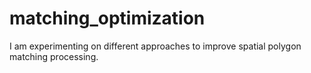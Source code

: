 # matching_optimization
I am experimenting on different approaches to improve spatial polygon matching processing.
